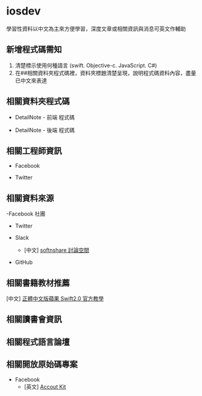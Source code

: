 # iosdev

學習性資料以中文為主來方便學習，深度文章或相關資訊與消息可英文作輔助
 
## 新增程式碼需知

1.  清楚標示使用何種語言 (swift. Objective-c. JavaScript. C#)
2.  在##相關資料夾程式碼裡，資料夾標題清楚呈現，說明程式碼資料內容，盡量已中文來表達

## 相關資料夾程式碼

- DetailNote - 前端 程式碼
  


- DetailNote - 後端 程式碼

## 相關工程師資訊

- Facebook

- Twitter

## 相關資料來源

-Facebook 社團

- Twitter 

- Slack

  - [中文]  [softnshare 討論空間](https://softnshare.slack.com/messages/forum-iosdev/)
  
- GitHub

## 相關書籍教材推薦

  [中文]  [正體中文版蘋果 Swift2.0 官方教學](https://tommy60703.gitbooks.io/swift-language-traditional-chinese/content/)
## 相關讀書會資訊


## 相關程式語言論壇
 
 
## 相關開放原始碼專案

 - Facebook 
    - [英文]  [Accout Kit](https://developers.facebook.com/docs/accountkit)




